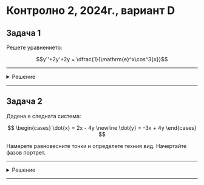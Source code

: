 # Контролно 2, 2024г., вариант D

## Задача 1

Решете уравнението:

$$y''+2y'+2y =  \dfrac{1}{\mathrm{e}^x\cos^3{x}}$$

---

<details>
    <summary>Решение</summary>

Още няма решение :(
</details>

---

## Задача 2

Дадена е следната система:

$$
\begin{cases}
\dot{x} = 2x - 4y \newline
\dot{y} = -3x + 4y
\end{cases}
$$

Намерете равновесните точки и определете техния вид. Начертайте фазов портрет.

---

<details>
    <summary>Решение</summary>

Още няма решение :(
</details>

---
